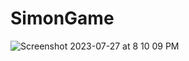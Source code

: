 # SimonGame

![Screenshot 2023-07-27 at 8 10 09 PM](https://github.com/palomareynolds/SimonGame/assets/121969067/b087d248-29f7-42b1-97c6-0b23713c654b)
